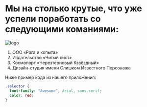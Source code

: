 # Мы на столько крутые, что уже успели поработать со следующими команиями:
![logo](https://github.com/Olga928/git-homeworks/assets/147829179/869812c9-3776-4a18-bcb6-d43a1a4c7887)


1. ООО «Рога и копыта»
2. Издательство «Читый лист»
3. Космопорт «Черезтерновый Кзвёздный»
4. Дизайн-студия имени Слишком Известного Персонажа

Ниже пример кода из нашего приложения:

```css
.selector {
  font-family: "Awesome", Arial, sans-serif;
  color: red;
}
```

